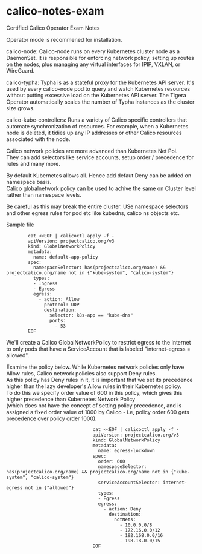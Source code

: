 # calico-notes-exam
Certified Calico Operator Exam Notes



Operator mode is recommened for installation.


calico-node: Calico-node runs on every Kubernetes cluster node as a DaemonSet. It is responsible for enforcing network policy, setting up routes on the nodes, plus managing any virtual interfaces for IPIP, VXLAN, or WireGuard.

calico-typha: Typha is as a stateful proxy for the Kubernetes API server. It's used by every calico-node pod to query and watch Kubernetes resources without putting excessive load on the Kubernetes API server.  The Tigera Operator automatically scales the number of Typha instances as the cluster size grows.

calico-kube-controllers: Runs a variety of Calico specific controllers that automate synchronization of resources. For example, when a Kubernetes node is deleted, it tidies up any IP addresses or other Calico resources associated with the node.


Calico network policies are more advanced than Kubernetes Net Pol.\
They can add selectors like service accounts, setup order / precedence for rules and many more.



By default Kubernetes allows all. Hence add defaut Deny can be added on namespace basis.\
Calico globalnetwork policy can be used to achive the same on Cluster level rather than namespace levels.


Be careful as this may break the entire cluster.
USe namespace selectors and other egress rules for pod etc like kubedns, calico ns objects etc.


Sample file

            cat <<EOF | calicoctl apply -f -
            apiVersion: projectcalico.org/v3
            kind: GlobalNetworkPolicy
            metadata:
              name: default-app-policy
            spec:
              namespaceSelector: has(projectcalico.org/name) && projectcalico.org/name not in {"kube-system", "calico-system"}
              types:
              - Ingress
              - Egress
              egress:
                - action: Allow
                  protocol: UDP
                  destination:
                    selector: k8s-app == "kube-dns"
                    ports:
                      - 53
            EOF



We'll create a Calico GlobalNetworkPolicy to restrict egress to the Internet to only pods that have a ServiceAccount that is labeled "internet-egress = allowed".

Examine the policy below. While Kubernetes network policies only have Allow rules, Calico network policies also support Deny rules.\
As this policy has Deny rules in it, it is important that we set its precedence higher than the lazy developer's Allow rules in their Kubernetes policy.\
To do this we specify order value of 600 in this policy, which gives this higher precedence than Kubernetes Network Policy\
(which does not have the concept of setting policy precedence, and is assigned a fixed order value of 1000 by Calico - i.e, policy order 600 gets precedence over policy order 1000).


                                    cat <<EOF | calicoctl apply -f -
                                    apiVersion: projectcalico.org/v3
                                    kind: GlobalNetworkPolicy
                                    metadata:
                                      name: egress-lockdown
                                    spec:
                                      order: 600
                                      namespaceSelector: has(projectcalico.org/name) && projectcalico.org/name not in {"kube-system", "calico-system"}
                                      serviceAccountSelector: internet-egress not in {"allowed"}
                                      types:
                                      - Egress
                                      egress:
                                        - action: Deny
                                          destination:
                                            notNets:
                                              - 10.0.0.0/8
                                              - 172.16.0.0/12
                                              - 192.168.0.0/16
                                              - 198.18.0.0/15
                                    EOF
